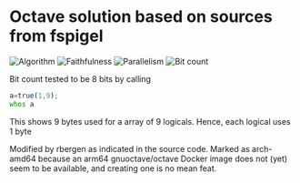 # Octave solution based on sources from fspigel

![Algorithm](https://img.shields.io/badge/Algorithm-base-green)
![Faithfulness](https://img.shields.io/badge/Faithful-no-yellowgreen)
![Parallelism](https://img.shields.io/badge/Parallel-no-green)
![Bit count](https://img.shields.io/badge/Bits-8-yellowgreen)

Bit count tested to be 8 bits by calling
```octave
a=true(1,9);
whos a
```
This shows 9 bytes used for a array of 9 logicals. Hence, each logical uses 1 byte

Modified by rbergen as indicated in the source code. Marked as arch-amd64 because an arm64 gnuoctave/octave Docker image does not (yet) seem to be available, and creating one is no mean feat.